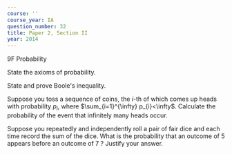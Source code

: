 ```yaml
---
course: ''
course_year: IA
question_number: 32
title: Paper 2, Section II
year: 2014
---
```



9F Probability

State the axioms of probability.

State and prove Boole's inequality.

Suppose you toss a sequence of coins, the $i$-th of which comes up heads with probability $p_{i}$, where $\sum_{i=1}^{\infty} p_{i}<\infty$. Calculate the probability of the event that infinitely many heads occur.

Suppose you repeatedly and independently roll a pair of fair dice and each time record the sum of the dice. What is the probability that an outcome of 5 appears before an outcome of 7 ? Justify your answer.
